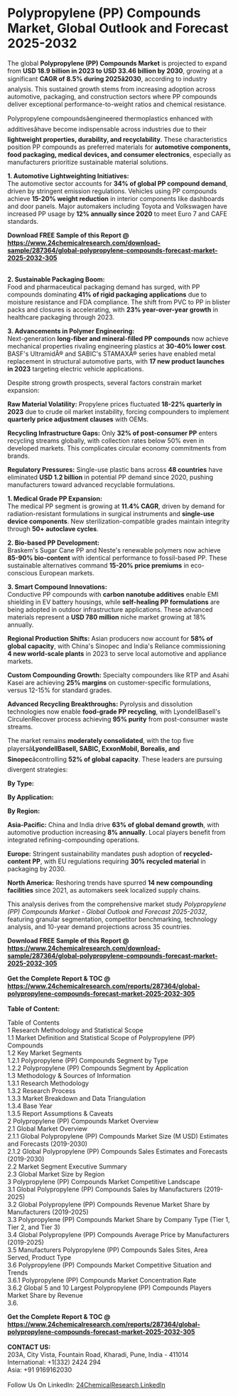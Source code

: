 <h1>Polypropylene (PP) Compounds Market, Global Outlook and Forecast 2025-2032</h1><p>The global <strong>Polypropylene (PP) Compounds Market</strong> is projected to expand from <strong>USD 18.9 billion in 2023 to USD 33.46 billion by 2030</strong>, growing at a significant <strong>CAGR of 8.5% during 2025â2030</strong>, according to industry analysis. This sustained growth stems from increasing adoption across automotive, packaging, and construction sectors where PP compounds deliver exceptional performance-to-weight ratios and chemical resistance.</p><p>Polypropylene compoundsâengineered thermoplastics enhanced with additivesâhave become indispensable across industries due to their <strong>lightweight properties, durability, and recyclability</strong>. These characteristics position PP compounds as preferred materials for <strong>automotive components, food packaging, medical devices, and consumer electronics</strong>, especially as manufacturers prioritize sustainable material solutions.</p><p><strong>1. Automotive Lightweighting Initiatives:</strong><br>
The automotive sector accounts for <strong>34% of global PP compound demand</strong>, driven by stringent emission regulations. Vehicles using PP compounds achieve <strong>15-20% weight reduction</strong> in interior components like dashboards and door panels. Major automakers including Toyota and Volkswagen have increased PP usage by <strong>12% annually since 2020</strong> to meet Euro 7 and CAFE standards.</p><div><b>Download FREE Sample of this Report @ 
            <a href="https://www.24chemicalresearch.com/download-sample/287364/global-polypropylene-compounds-forecast-market-2025-2032-305">
            https://www.24chemicalresearch.com/download-sample/287364/global-polypropylene-compounds-forecast-market-2025-2032-305</a></b></div><br><p><strong>2. Sustainable Packaging Boom:</strong><br>
Food and pharmaceutical packaging demand has surged, with PP compounds dominating <strong>41% of rigid packaging applications</strong> due to moisture resistance and FDA compliance. The shift from PVC to PP in blister packs and closures is accelerating, with <strong>23% year-over-year growth</strong> in healthcare packaging through 2023.</p><p><strong>3. Advancements in Polymer Engineering:</strong><br>
Next-generation <strong>long-fiber and mineral-filled PP compounds</strong> now achieve mechanical properties rivaling engineering plastics at <strong>30-40% lower cost</strong>. BASF's UltramidÂ® and SABIC's STAMAXÂ® series have enabled metal replacement in structural automotive parts, with <strong>17 new product launches in 2023</strong> targeting electric vehicle applications.</p><p>Despite strong growth prospects, several factors constrain market expansion:</p><p><strong>Raw Material Volatility:</strong> Propylene prices fluctuated <strong>18-22% quarterly in 2023</strong> due to crude oil market instability, forcing compounders to implement <strong>quarterly price adjustment clauses</strong> with OEMs.</p><p><strong>Recycling Infrastructure Gaps:</strong> Only <strong>32% of post-consumer PP</strong> enters recycling streams globally, with collection rates below 50% even in developed markets. This complicates circular economy commitments from brands.</p><p><strong>Regulatory Pressures:</strong> Single-use plastic bans across <strong>48 countries</strong> have eliminated <strong>USD 1.2 billion</strong> in potential PP demand since 2020, pushing manufacturers toward advanced recyclable formulations.</p><p><strong>1. Medical Grade PP Expansion:</strong><br>
The medical PP segment is growing at <strong>11.4% CAGR</strong>, driven by demand for radiation-resistant formulations in surgical instruments and <strong>single-use device components</strong>. New sterilization-compatible grades maintain integrity through <strong>50+ autoclave cycles</strong>.</p><p><strong>2. Bio-based PP Development:</strong><br>
Braskem's Sugar Cane PP and Neste's renewable polymers now achieve <strong>85-90% bio-content</strong> with identical performance to fossil-based PP. These sustainable alternatives command <strong>15-20% price premiums</strong> in eco-conscious European markets.</p><p><strong>3. Smart Compound Innovations:</strong><br>
Conductive PP compounds with <strong>carbon nanotube additives</strong> enable EMI shielding in EV battery housings, while <strong>self-healing PP formulations</strong> are being adopted in outdoor infrastructure applications. These advanced materials represent a <strong>USD 780 million</strong> niche market growing at 18% annually.</p><p><strong>Regional Production Shifts:</strong> Asian producers now account for <strong>58% of global capacity</strong>, with China's Sinopec and India's Reliance commissioning <strong>4 new world-scale plants</strong> in 2023 to serve local automotive and appliance markets.</p><p><strong>Custom Compounding Growth:</strong> Specialty compounders like RTP and Asahi Kasei are achieving <strong>25% margins</strong> on customer-specific formulations, versus 12-15% for standard grades.</p><p><strong>Advanced Recycling Breakthroughs:</strong> Pyrolysis and dissolution technologies now enable <strong>food-grade PP recycling</strong>, with LyondellBasell's CirculenRecover process achieving <strong>95% purity</strong> from post-consumer waste streams.</p><p>The market remains <strong>moderately consolidated</strong>, with the top five playersâ<strong>LyondellBasell, SABIC, ExxonMobil, Borealis, and Sinopec</strong>âcontrolling <strong>52% of global capacity</strong>. These leaders are pursuing divergent strategies:</p><p><strong>By Type:</strong></p><p><strong>By Application:</strong></p><p><strong>By Region:</strong></p><p><strong>Asia-Pacific:</strong> China and India drive <strong>63% of global demand growth</strong>, with automotive production increasing <strong>8% annually</strong>. Local players benefit from integrated refining-compounding operations.</p><p><strong>Europe:</strong> Stringent sustainability mandates push adoption of <strong>recycled-content PP</strong>, with EU regulations requiring <strong>30% recycled material</strong> in packaging by 2030.</p><p><strong>North America:</strong> Reshoring trends have spurred <strong>14 new compounding facilities</strong> since 2021, as automakers seek localized supply chains.</p><p>This analysis derives from the comprehensive market study <em>Polypropylene (PP) Compounds Market - Global Outlook and Forecast 2025-2032</em>, featuring granular segmentation, competitor benchmarking, technology analysis, and 10-year demand projections across 35 countries.</p><div><b>Download FREE Sample of this Report @ 
            <a href="https://www.24chemicalresearch.com/download-sample/287364/global-polypropylene-compounds-forecast-market-2025-2032-305">
            https://www.24chemicalresearch.com/download-sample/287364/global-polypropylene-compounds-forecast-market-2025-2032-305</a></b></div><br><div><b>Get the Complete Report & TOC @ 
            <a href="https://www.24chemicalresearch.com/reports/287364/global-polypropylene-compounds-forecast-market-2025-2032-305">
            https://www.24chemicalresearch.com/reports/287364/global-polypropylene-compounds-forecast-market-2025-2032-305</a></b></div><br>
            <b>Table of Content:</b><p>Table of Contents<br />
1 Research Methodology and Statistical Scope<br />
1.1 Market Definition and Statistical Scope of Polypropylene (PP) Compounds<br />
1.2 Key Market Segments<br />
1.2.1 Polypropylene (PP) Compounds Segment by Type<br />
1.2.2 Polypropylene (PP) Compounds Segment by Application<br />
1.3 Methodology & Sources of Information<br />
1.3.1 Research Methodology<br />
1.3.2 Research Process<br />
1.3.3 Market Breakdown and Data Triangulation<br />
1.3.4 Base Year<br />
1.3.5 Report Assumptions & Caveats<br />
2 Polypropylene (PP) Compounds Market Overview<br />
2.1 Global Market Overview<br />
2.1.1 Global Polypropylene (PP) Compounds Market Size (M USD) Estimates and Forecasts (2019-2030)<br />
2.1.2 Global Polypropylene (PP) Compounds Sales Estimates and Forecasts (2019-2030)<br />
2.2 Market Segment Executive Summary<br />
2.3 Global Market Size by Region<br />
3 Polypropylene (PP) Compounds Market Competitive Landscape<br />
3.1 Global Polypropylene (PP) Compounds Sales by Manufacturers (2019-2025)<br />
3.2 Global Polypropylene (PP) Compounds Revenue Market Share by Manufacturers (2019-2025)<br />
3.3 Polypropylene (PP) Compounds Market Share by Company Type (Tier 1, Tier 2, and Tier 3)<br />
3.4 Global Polypropylene (PP) Compounds Average Price by Manufacturers (2019-2025)<br />
3.5 Manufacturers Polypropylene (PP) Compounds Sales Sites, Area Served, Product Type<br />
3.6 Polypropylene (PP) Compounds Market Competitive Situation and Trends<br />
3.6.1 Polypropylene (PP) Compounds Market Concentration Rate<br />
3.6.2 Global 5 and 10 Largest Polypropylene (PP) Compounds Players Market Share by Revenue<br />
3.6.</p><div><b>Get the Complete Report & TOC @ 
            <a href="https://www.24chemicalresearch.com/reports/287364/global-polypropylene-compounds-forecast-market-2025-2032-305">
            https://www.24chemicalresearch.com/reports/287364/global-polypropylene-compounds-forecast-market-2025-2032-305</a></b></div><br><b>CONTACT US:</b><br>
            203A, City Vista, Fountain Road, Kharadi, Pune, India - 411014<br>
            International: +1(332) 2424 294<br>
            Asia: +91 9169162030 <br><br>
            Follow Us On LinkedIn: <a href="https://www.linkedin.com/company/24chemicalresearch/">24ChemicalResearch LinkedIn</a>